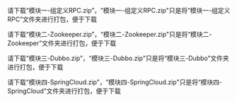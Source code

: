 请下载“模块一-组定义RPC.zip”，“模块一-组定义RPC.zip"只是将“模块一-组定义RPC”文件夹进行打包，便于下载

请下载“模块二-Zookeeper.zip”，“模块二-Zookeeper.zip"只是将“模块二-Zookeeper”文件夹进行打包，便于下载

请下载“模块三-Dubbo.zip”，“模块三-Dubbo.zip"只是将“模块三-Dubbo”文件夹进行打包，便于下载

请下载“模块四-SpringCloud.zip”，“模块四-SpringCloud.zip"只是将“模块四-SpringCloud”文件夹进行打包，便于下载